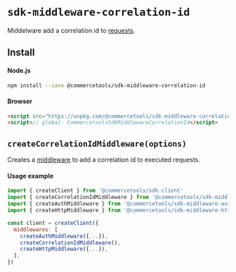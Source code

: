 # `sdk-middleware-correlation-id`

Middelware add a correlation id to [requests](/sdk/Glossary.md#clientrequest).

## Install

#### Node.js

```bash
npm install --save @commercetools/sdk-middleware-correlation-id
```

#### Browser

```html
<script src="https://unpkg.com/@commercetools/sdk-middleware-correlation-id/dist/commercetools-sdk-middleware-correlation-id.umd.min.js"></script>
<script>// global: CommercetoolsSdkMiddlewareCorrelationId</script>
```

## `createCorrelationIdMiddleware(options)`

Creates a [middleware](/sdk/Glossary.md#middleware) to add a correlation id to executed requests.

#### Usage example

```js
import { createClient } from '@commercetools/sdk-client'
import { createCorrelationIdMiddleware } from '@commercetools/sdk-middleware-correlation-id'
import { createAuthMiddleware } from '@commercetools/sdk-middleware-auth'
import { createHttpMiddleware } from '@commercetools/sdk-middleware-http'

const client = createClient({
  middlewares: [
    createAuthMiddleware({...}),
    createCorrelationIdMiddleware(),
    createHttpMiddleware({...}),
  ],
})
```
